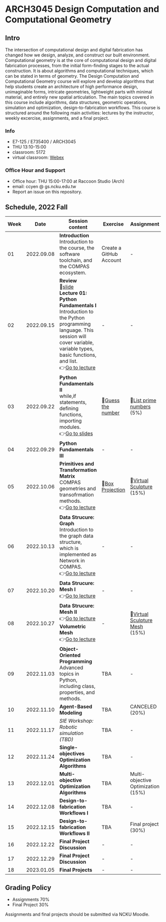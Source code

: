 # ARCH3045 Design Computation and Computational Geometry

## Intro

The intersection of computational design and digital fabrication has changed how we design, analyze, and construct our built environment. Computational geometry is at the core of computational design and digital fabrication processes, from the initial form-finding stages to the actual construction. It is about algorithms and computational techniques, which can be stated in terms of geometry. The Design Computation and Computational Geometry course will explore and develop algorithms that help students create an architecture of high performance design, unimaginable forms, intricate geometries, lightweight parts with minimal material, and entirely new spatial articulation. The main topics covered in this course include algorithms, data structures, geometric operations, simulation and optimization, design-to-fabrication workflows. This course is structured around the following main activities: lectures by the instructor, weekly excercise, assignments, and a final project.

### Info
* E7-125 / E735400 / ARCH3045
* THU 13:10-15:00
* classroom: 5172
* virtual classroom: [Webex](https://nckucc.webex.com/meet/z10907049)

### Office Hour and Support
* Office hour: THU 15:00-17:00 at Raccoon Studio (Arch)
* email: ccyen @ gs.ncku.edu.tw
* Report an issue on this repository.

## Schedule, 2022 Fall

| Week | Date       | Session content                                                                                                                                                                                                                                                                                                                                                         | Exercise                                                        | Assignment                                                                        |
| ---- | ---------- | ----------------------------------------------------------------------------------------------------------------------------------------------------------------------------------------------------------------------------------------------------------------------------------------------------------------------------------------------------------------------- | --------------------------------------------------------------- | --------------------------------------------------------------------------------- |
| 01   | 2022.09.08 | **Introduction**<br>Introduction to the course, the software toolchain, and the COMPAS ecosystem.                                                                                                                                                                                                                                                                       | Create a GitHub Account                                         | -                                                                                 |
| 02   | 2022.09.15 | **Review**<br>📖[slide](https://docs.google.com/presentation/d/1iEoZlb6EsvBIl2hRl6EzfJ2EgmVMP2Ejzb6TDcSAd38/edit#slide=id.g15165464355_3_27)<br>**Lecture 01: Python Fundamentals I**<br>Introduction to the Python programming language. This session will cover variable, variable types, basic functions, and list.<br>👉[Go to lecture](Lecture/Lecture_01/README.md) | -                                                               | -                                                                                 |
| 03   | 2022.09.22 | **Python Fundamentals II**<br>while,if statements, defining functions, importing modules.<br>👉[Go to slides](https://docs.google.com/presentation/d/1y_GqtYO5Yi6WoIkj8L_ZX_dUtOPqyMx5DuOuVLTaPek/edit?usp=sharing)                                                                                                                                                      | 📝[Guess the number](/Exercise/0_Guess_the_Number/README.md)     | 📄[List prime numbers](/Assignment/0_prime_numbers/README.md)<br>(5%)              |
| 04   | 2022.09.29 | **Python Fundamentals III**                                                                                                                                                                                                                                                                                                                                             | -                                                               | -                                                                                 |
| 05   | 2022.10.06 | **Primitives and Transformation Matrix**<br>COMPAS geometries and transofrmation methods.<br>👉[Go to lecture](Lecture/Lecture_03/README.md)                                                                                                                                                                                                                             | 📝[Box Projection](Exercise/1_Project_box_to_xy_plane/README.md) | 📄[Virtual Sculpture](Assignment/1_virtual_sculpture/README.md)<br>(15%)           | - |
| 06   | 2022.10.13 | **Data Strucure: Graph**<br>Introduction to the graph data structure, which is implemented as Network in COMPAS.<br>👉[Go to lecture](Lecture/Lecture_04/README.md)                                                                                                                                                                                                      | -                                                               | -                                                                                 |
| 07   | 2022.10.20 | **Data Strucure: Mesh I**<br>👉[Go to lecture](Lecture/Lecture_05/README.md)                                                                                                                                                                                                                                                                                             | -                                                               | -                                                                                 |
| 08   | 2022.10.27 | **Data Strucure: Mesh II** </br> 👉[Go to lecture](Lecture/Lecture_05/README.md)                                              </br>            **Volumetric Mesh** </br> 👉[Go to lecture](Lecture/Lecture_06/README.md)                                                                                                                                                  | -                                                               | 📄[Virtual Sculpture Mesh](Assignment/2_virtual_sculpture_mesh/README.md)<br>(15%) |
| 09   | 2022.11.03 | **Object-Oriented Programming**<br>Advanced topics in Python, including class, properties, and methods.                                                                                                                                                                                                                                                                 | TBA                                                             | -                                                                                 |
| 10   | 2022.11.10 | **Agent-Based Modeling**<br>                                                                                                                                                                                                                                                                                                                                            | TBA                                                             | CANCELED (20%)                                                                    |
| 11   | 2022.11.17 | *SIE Workshop: Robotic simulation (TBD)*                                                                                                                                                                                                                                                                                                                                | TBA                                                             | -                                                                                 |
| 12   | 2022.11.24 | **Single-objectives Optimization Algorithms**<br>                                                                                                                                                                                                                                                                                                                       | TBA                                                             | -                                                                                 |
| 13   | 2022.12.01 | **Multi-objective Optimization Algorithms**<br>                                                                                                                                                                                                                                                                                                                         | TBA                                                             | Multi-objective Optimization (15%)                                                |
| 14   | 2022.12.08 | **Design-to-fabrication Workflows I**                                                                                                                                                                                                                                                                                                                                   | TBA                                                             | -                                                                                 |
| 15   | 2022.12.15 | **Design-to-fabrication Workflows II**                                                                                                                                                                                                                                                                                                                                  | TBA                                                             | Final project (30%)                                                               |
| 16   | 2022.12.22 | **Final Project Discussion**                                                                                                                                                                                                                                                                                                                                            | -                                                               | -                                                                                 |
| 17   | 2022.12.29 | **Final Project Discussion**                                                                                                                                                                                                                                                                                                                                            | -                                                               | -                                                                                 |
| 18   | 2023.01.05 | **Final Projects**                                                                                                                                                                                                                                                                                                                                                      | -                                                               | -                                                                                 |


## Grading Policy
* Assignments 70% 
* Final Project 30%

Assignments and final projects should be submitted via NCKU Moodle. 